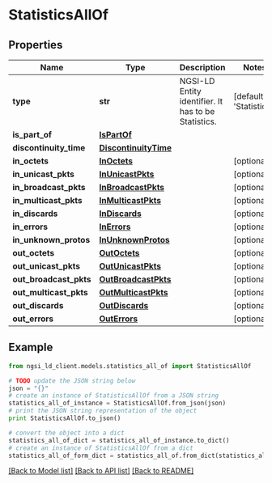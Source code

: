 # StatisticsAllOf


## Properties
Name | Type | Description | Notes
------------ | ------------- | ------------- | -------------
**type** | **str** | NGSI-LD Entity identifier. It has to be Statistics. | [default to 'Statistics']
**is_part_of** | [**IsPartOf**](IsPartOf.md) |  | 
**discontinuity_time** | [**DiscontinuityTime**](DiscontinuityTime.md) |  | 
**in_octets** | [**InOctets**](InOctets.md) |  | [optional] 
**in_unicast_pkts** | [**InUnicastPkts**](InUnicastPkts.md) |  | [optional] 
**in_broadcast_pkts** | [**InBroadcastPkts**](InBroadcastPkts.md) |  | [optional] 
**in_multicast_pkts** | [**InMulticastPkts**](InMulticastPkts.md) |  | [optional] 
**in_discards** | [**InDiscards**](InDiscards.md) |  | [optional] 
**in_errors** | [**InErrors**](InErrors.md) |  | [optional] 
**in_unknown_protos** | [**InUnknownProtos**](InUnknownProtos.md) |  | [optional] 
**out_octets** | [**OutOctets**](OutOctets.md) |  | [optional] 
**out_unicast_pkts** | [**OutUnicastPkts**](OutUnicastPkts.md) |  | [optional] 
**out_broadcast_pkts** | [**OutBroadcastPkts**](OutBroadcastPkts.md) |  | [optional] 
**out_multicast_pkts** | [**OutMulticastPkts**](OutMulticastPkts.md) |  | [optional] 
**out_discards** | [**OutDiscards**](OutDiscards.md) |  | [optional] 
**out_errors** | [**OutErrors**](OutErrors.md) |  | [optional] 

## Example

```python
from ngsi_ld_client.models.statistics_all_of import StatisticsAllOf

# TODO update the JSON string below
json = "{}"
# create an instance of StatisticsAllOf from a JSON string
statistics_all_of_instance = StatisticsAllOf.from_json(json)
# print the JSON string representation of the object
print StatisticsAllOf.to_json()

# convert the object into a dict
statistics_all_of_dict = statistics_all_of_instance.to_dict()
# create an instance of StatisticsAllOf from a dict
statistics_all_of_form_dict = statistics_all_of.from_dict(statistics_all_of_dict)
```
[[Back to Model list]](../README.md#documentation-for-models) [[Back to API list]](../README.md#documentation-for-api-endpoints) [[Back to README]](../README.md)


